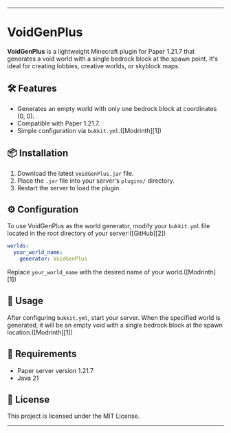 
---

# VoidGenPlus

**VoidGenPlus** is a lightweight Minecraft plugin for Paper 1.21.7 that generates a void world with a single bedrock block at the spawn point. It's ideal for creating lobbies, creative worlds, or skyblock maps.

## 🛠️ Features

* Generates an empty world with only one bedrock block at coordinates (0, 0).
* Compatible with Paper 1.21.7.
* Simple configuration via `bukkit.yml`.([Modrinth][1])

## 📦 Installation

1. Download the latest `VoidGenPlus.jar` file.
2. Place the `.jar` file into your server's `plugins/` directory.
3. Restart the server to load the plugin.

## ⚙️ Configuration

To use VoidGenPlus as the world generator, modify your `bukkit.yml` file located in the root directory of your server:([GitHub][2])

```yaml
worlds:
  your_world_name:
    generator: VoidGenPlus
```



Replace `your_world_name` with the desired name of your world.([Modrinth][1])

## 🧪 Usage

After configuring `bukkit.yml`, start your server. When the specified world is generated, it will be an empty void with a single bedrock block at the spawn location.([Modrinth][1])

## 🧰 Requirements

* Paper server version 1.21.7
* Java 21

## 📄 License

This project is licensed under the MIT License.

---